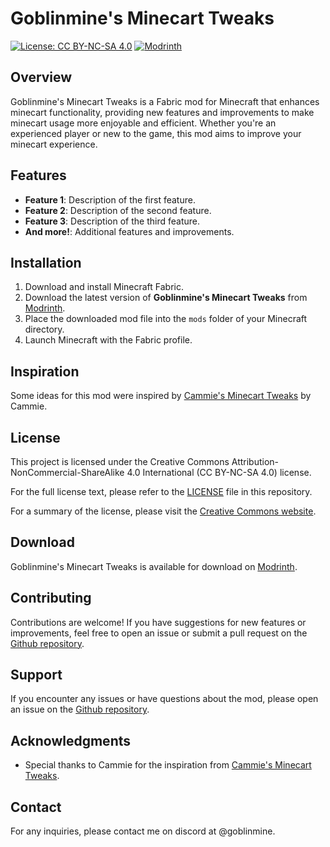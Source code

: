 # Goblinmine's Minecart Tweaks

[![License: CC BY-NC-SA 4.0](https://img.shields.io/badge/License-CC_BY--NC--SA_4.0-lightgrey.svg)](https://creativecommons.org/licenses/by-nc-sa/4.0/)
[![Modrinth](https://img.shields.io/modrinth/dt/aP03kxTL)](https://modrinth.com/mod/goblinmines-minecart-tweaks)

## Overview

Goblinmine's Minecart Tweaks is a Fabric mod for Minecraft that enhances minecart functionality, providing new features and improvements to make minecart usage more enjoyable and efficient. Whether you're an experienced player or new to the game, this mod aims to improve your minecart experience.

## Features

- **Feature 1**: Description of the first feature.
- **Feature 2**: Description of the second feature.
- **Feature 3**: Description of the third feature.
- **And more!**: Additional features and improvements.

## Installation

1. Download and install Minecraft Fabric.
2. Download the latest version of **Goblinmine's Minecart Tweaks** from [Modrinth](https://modrinth.com/mod/goblinmines-minecart-tweaks).
3. Place the downloaded mod file into the `mods` folder of your Minecraft directory.
4. Launch Minecraft with the Fabric profile.

## Inspiration

Some ideas for this mod were inspired by [Cammie's Minecart Tweaks](https://github.com/CammiePone/Cammies-Minecart-Tweaks) by Cammie.

## License

This project is licensed under the Creative Commons Attribution-NonCommercial-ShareAlike 4.0 International (CC BY-NC-SA 4.0) license. 

For the full license text, please refer to the [LICENSE](LICENSE) file in this repository.

For a summary of the license, please visit the [Creative Commons website](https://creativecommons.org/licenses/by-nc-sa/4.0/).

## Download

Goblinmine's Minecart Tweaks is available for download on [Modrinth](https://modrinth.com/mod/goblinmines-minecart-tweaks).

## Contributing

Contributions are welcome! If you have suggestions for new features or improvements, feel free to open an issue or submit a pull request on the [Github repository](https://github.com/Goblinmine/goblinmines-minecart-tweaks).

## Support

If you encounter any issues or have questions about the mod, please open an issue on the [Github repository](https://github.com/Goblinmine/goblinmines-minecart-tweaks/issues).

## Acknowledgments

- Special thanks to Cammie for the inspiration from [Cammie's Minecart Tweaks](https://github.com/CammiePone/Cammies-Minecart-Tweaks).

## Contact

For any inquiries, please contact me on discord at @goblinmine.